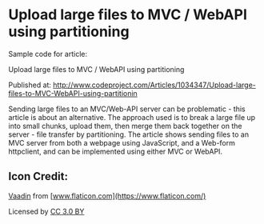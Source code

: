 # Upload large files to MVC / WebAPI using partitioning

Sample code for article:

Upload large files to MVC / WebAPI using partitioning

Published at: http://www.codeproject.com/Articles/1034347/Upload-large-files-to-MVC-WebAPI-using-partitionin

Sending large files to an MVC/Web-API server can be problematic - this article is about an alternative. The approach used is to break a large file up into small chunks, upload them, then merge them back together on the server - file transfer by partitioning. The article shows sending files to an MVC server from both a webpage using JavaScript, and a Web-form httpclient, and can be implemented using either MVC or WebAPI.


## Icon Credit:

[Vaadin](https://www.flaticon.com/authors/vaadin) from [www.flaticon.com](https://www.flaticon.com/) 

Licensed by [CC 3.0 BY](http://creativecommons.org/licenses/by/3.0/)